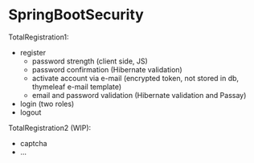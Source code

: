 # SpringBootSecurity

TotalRegistration1:
  - register
      - password strength (client side, JS)
      - password confirmation (Hibernate validation)
      - activate account via e-mail (encrypted token, not stored in db, thymeleaf e-mail template)
      - email and password validation (Hibernate validation and Passay)
  - login (two roles)
  - logout

TotalRegistration2 (WIP):
  - captcha
  - ...
